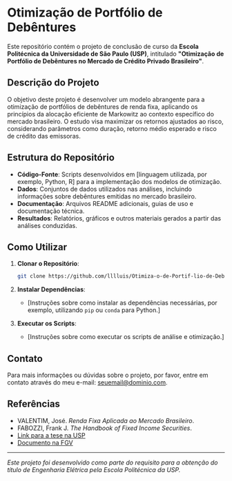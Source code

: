 # Otimização de Portfólio de Debêntures

Este repositório contém o projeto de conclusão de curso da **Escola Politécnica da Universidade de São Paulo (USP)**, intitulado **"Otimização de Portfólio de Debêntures no Mercado de Crédito Privado Brasileiro"**.

## Descrição do Projeto

O objetivo deste projeto é desenvolver um modelo abrangente para a otimização de portfólios de debêntures de renda fixa, aplicando os princípios da alocação eficiente de Markowitz ao contexto específico do mercado brasileiro. O estudo visa maximizar os retornos ajustados ao risco, considerando parâmetros como duração, retorno médio esperado e risco de crédito das emissoras.

## Estrutura do Repositório

- **Código-Fonte**: Scripts desenvolvidos em [linguagem utilizada, por exemplo, Python, R] para a implementação dos modelos de otimização.
- **Dados**: Conjuntos de dados utilizados nas análises, incluindo informações sobre debêntures emitidas no mercado brasileiro.
- **Documentação**: Arquivos README adicionais, guias de uso e documentação técnica.
- **Resultados**: Relatórios, gráficos e outros materiais gerados a partir das análises conduzidas.

## Como Utilizar

1. **Clonar o Repositório**:
    ```bash
    git clone https://github.com/lllluis/Otimiza-o-de-Portif-lio-de-Deb-ntures.git
    ```

2. **Instalar Dependências**:
    - [Instruções sobre como instalar as dependências necessárias, por exemplo, utilizando `pip` ou `conda` para Python.]

3. **Executar os Scripts**:
    - [Instruções sobre como executar os scripts de análise e otimização.]

## Contato

Para mais informações ou dúvidas sobre o projeto, por favor, entre em contato através do meu e-mail: [seuemail@dominio.com](mailto:seuemail@dominio.com).

## Referências

- VALENTIM, José. *Renda Fixa Aplicada ao Mercado Brasileiro*.
- FABOZZI, Frank J. *The Handbook of Fixed Income Securities*.
- [Link para a tese na USP](https://www.teses.usp.br/teses/disponiveis/92/92131/tde-25022022-083358/en.php)
- [Documento na FGV](https://repositorio.fgv.br/items/ba8c9603-d6b2-47b9-ae05-eb86b49b4cca)

---

*Este projeto foi desenvolvido como parte do requisito para a obtenção do título de Engenharia Elétrica pela Escola Politécnica da USP.*

